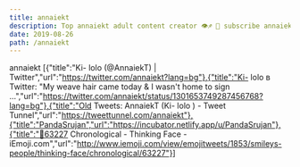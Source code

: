 ```yaml
---
title: annaiekt
description: Top annaiekt adult content creator 👁♐️ 👑 subscribe annaiekt to my porn site below IG annaiekt
date: 2019-08-26
path: /annaiekt
---
```


annaiekt
[{"title":"Ki- lolo (@AnnaiekT) | Twitter","url":"https://twitter.com/annaiekt?lang=bg"},{"title":"Ki- lolo в Twitter: \"My weave hair came today & I wasn't home to sign ...","url":"https://twitter.com/annaiekt/status/1301653749287456768?lang=bg"},{"title":"Old Tweets: AnnaiekT (Ki- lolo ) - Tweet Tunnel","url":"https://tweettunnel.com/annaiekt"},{"title":"PandaSrujan","url":"https://incubator.netlify.app/u/PandaSrujan"},{"title":"🤔63227 Chronological - Thinking Face - iEmoji.com","url":"http://www.iemoji.com/view/emojitweets/1853/smileys-people/thinking-face/chronological/63227"}]

